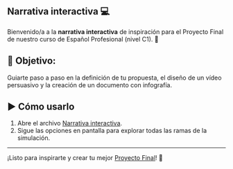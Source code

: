 ## Narrativa interactiva 💻

Bienvenido/a a la **narrativa interactiva** de inspiración para el Proyecto Final de nuestro curso de Español Profesional (nivel C1). 🚀

## 🎯 **Objetivo**: 
Guiarte paso a paso en la definición de tu propuesta, el diseño de un vídeo persuasivo y la creación de un documento con infografía.

## ▶️ Cómo usarlo

1. Abre el archivo <a href=/Narrativa/Narrativa Final.html>Narrativa interactiva</a>.
2. Sigue las opciones en pantalla para explorar todas las ramas de la simulación.

---

¡Listo para inspirarte y crear tu mejor [Proyecto Final](Lecciones/ProyectoFinal.md)! 🌟  
